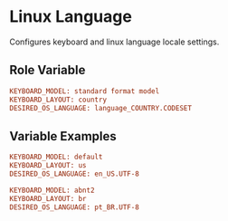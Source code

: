 Linux Language
=========

Configures keyboard and linux language locale settings.

Role Variable
--------------

```ini
KEYBOARD_MODEL: standard format model
KEYBOARD_LAYOUT: country
DESIRED_OS_LANGUAGE: language_COUNTRY.CODESET
```

Variable Examples
--------------

```ini
KEYBOARD_MODEL: default
KEYBOARD_LAYOUT: us
DESIRED_OS_LANGUAGE: en_US.UTF-8
```

```ini
KEYBOARD_MODEL: abnt2
KEYBOARD_LAYOUT: br
DESIRED_OS_LANGUAGE: pt_BR.UTF-8
```
